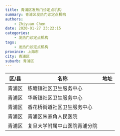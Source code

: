 ```yaml
---
title: 青浦区发热门诊定点机构
summary: 青浦区发热门诊定点机构
authors: 
    - Zhiyuan Chen
date: 2020-01-27 23:22:15
categories: 
    - 发热门诊定点机构
tags: 
    - 发热门诊定点机构
province: 上海市
city: 青浦区
suburb: 青浦区
---
```


|  区/县  |  名称  |  地址  |
|------|-------|------|
|  青浦区  |  练塘镇社区卫生服务中心  |    
|  青浦区  |  华新镇社区卫生服务中心  |    
|  青浦区  |  香花桥街道社区卫生服务中心  |    
|  青浦区  |  青浦区朱家角人民医院  |    
|  青浦区  |  复旦大学附属中山医院青浦分院  |    

